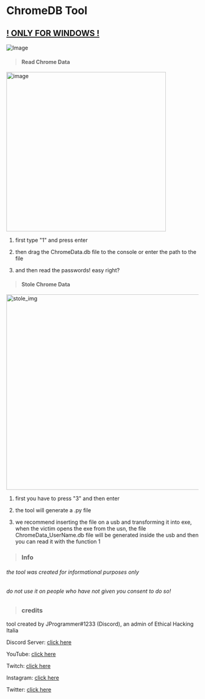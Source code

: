 # ChromeDB Tool

## <u>**! ONLY FOR WINDOWS !**</u>

![Image](https://imagesbot.tpadev.repl.co/ToolIMGS/screenshot1.jpg.png)

> #### Read Chrome Data

<img title="" src="https://imagesbot.tpadev.repl.co/ToolIMGS/screenshot2.jpg" alt="image" width="418">

1) first type "1" and press enter

2) then drag the ChromeData.db file to the console or enter the path to the file

3) and then read the passwords! easy right?

> #### Stole Chrome Data

<img src="https://imagesbot.tpadev.repl.co/ToolIMGS/screenshot3.png" title="" alt="stole_img" width="512">

1) first you have to press "3" and then enter

2) the tool will generate a .py file

3) we recommend inserting the file on a usb and transforming it into exe, when the victim opens the exe from the usn, the file ChromeData_UserName.db file will be generated inside the usb and then you can read it with the function 1

> ### Info

###### the tool was created for informational purposes only

###### do not use it on people who have not given you consent to do so!

> ### credits

tool created by JProgrammer#1233 (Discord), an admin of Ethical Hacking Italia

Discord Server: [click here](https://discord.gg/tuUxWkuX4u)

YouTube: [click here](https://www.youtube.com/channel/UCgTCugUQS0WQA6iXr2p6vRg)

Twitch: [click here](https://www.twitch.tv/ethical_hacking_ita)

Instagram: [click here](https://www.instagram.com/ethical_hacking_ita/)

Twitter: [click here](https://twitter.com/EthicalIta)
